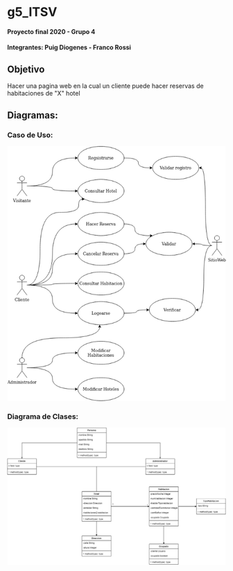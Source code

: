 # g5_ITSV
#### Proyecto final 2020 - Grupo 4
#### Integrantes: Puig Diogenes - Franco Rossi

## Objetivo
Hacer una pagina web en la cual un cliente puede hacer reservas de habitaciones de "X" hotel

## Diagramas:
### Caso de Uso:
![Imagen que describe los casos de uso del proyecto](https://github.com/DiogenesPuig/g5_ITSV/blob/main/docs/CasodeUso.png)
### Diagrama de Clases:
![Imagen que describe diagrama de clases del proyecto](https://github.com/DiogenesPuig/g5_ITSV/blob/main/docs/DiagramaDeClases.png)

